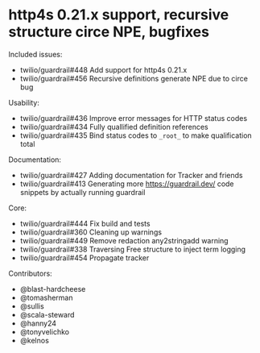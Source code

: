 http4s 0.21.x support, recursive structure circe NPE, bugfixes
====

Included issues:
- twilio/guardrail#448 Add support for http4s 0.21.x
- twilio/guardrail#456 Recursive definitions generate NPE due to circe bug

Usability:
- twilio/guardrail#436 Improve error messages for HTTP status codes
- twilio/guardrail#434 Fully quallified definition references
- twilio/guardrail#435 Bind status codes to `_root_` to make qualification total

Documentation:
- twilio/guardrail#427 Adding documentation for Tracker and friends
- twilio/guardrail#413 Generating more https://guardrail.dev/ code snippets by actually running guardrail

Core:
- twilio/guardrail#444 Fix build and tests
- twilio/guardrail#360 Cleaning up warnings
- twilio/guardrail#449 Remove redaction any2stringadd warning
- twilio/guardrail#338 Traversing Free structure to inject term logging
- twilio/guardrail#454 Propagate tracker

Contributors:
- @blast-hardcheese
- @tomasherman
- @sullis
- @scala-steward
- @hanny24
- @tonyvelichko
- @kelnos
